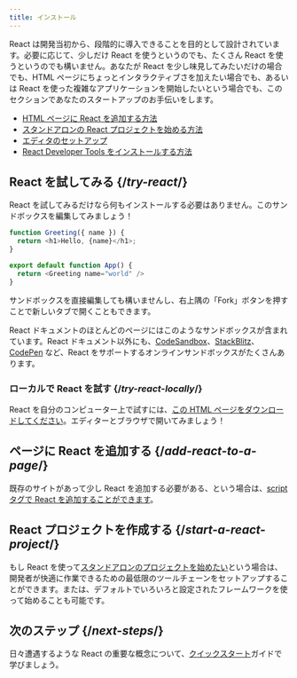 ```yaml
---
title: インストール
---
```


<Intro>

React は開発当初から、段階的に導入できることを目的として設計されています。必要に応じて、少しだけ React を使うというのでも、たくさん React を使うというのでも構いません。あなたが React を少し味見してみたいだけの場合でも、HTML ページにちょっとインタラクティブさを加えたい場合でも、あるいは React を使った複雑なアプリケーションを開始したいという場合でも、このセクションであなたのスタートアップのお手伝いをします。

</Intro>

<YouWillLearn isChapter={true}>

* [HTML ページに React を追加する方法](/learn/add-react-to-a-website)
* [スタンドアロンの React プロジェクトを始める方法](/learn/start-a-new-react-project)
* [エディタのセットアップ](/learn/editor-setup)
* [React Developer Tools をインストールする方法](/learn/react-developer-tools)

</YouWillLearn>

## React を試してみる {/*try-react*/}

React を試してみるだけなら何もインストールする必要はありません。このサンドボックスを編集してみましょう！

<Sandpack>

```js
function Greeting({ name }) {
  return <h1>Hello, {name}</h1>;
}

export default function App() {
  return <Greeting name="world" />
}
```

</Sandpack>

サンドボックスを直接編集しても構いませんし、右上隅の「Fork」ボタンを押すことで新しいタブで開くこともできます。

React ドキュメントのほとんどのページにはこのようなサンドボックスが含まれています。React ドキュメント以外にも、[CodeSandbox](https://codesandbox.io/s/new)、[StackBlitz](https://stackblitz.com/fork/react)、[CodePen](https://codepen.io/pen?&editors=0010&layout=left&prefill_data_id=3f4569d1-1b11-4bce-bd46-89090eed5ddb) など、React をサポートするオンラインサンドボックスがたくさんあります。

### ローカルで React を試す {/*try-react-locally*/}

React を自分のコンピューター上で試すには、[この HTML ページをダウンロードしてください](https://raw.githubusercontent.com/reactjs/reactjs.org/main/static/html/single-file-example.html)。エディターとブラウザで開いてみましょう！

## ページに React を追加する {/*add-react-to-a-page*/}

既存のサイトがあって少し React を追加する必要がある、という場合は、[script タグで React を追加することができます](/learn/add-react-to-a-website)。

## React プロジェクトを作成する {/*start-a-react-project*/}

もし React を使って[スタンドアロンのプロジェクトを始めたい](/learn/start-a-new-react-project)という場合は、開発者が快適に作業できるための最低限のツールチェーンをセットアップすることができます。または、デフォルトでいろいろと設定されたフレームワークを使って始めることも可能です。

## 次のステップ {/*next-steps*/}

日々遭遇するような React の重要な概念について、[クイックスタート](/learn)ガイドで学びましょう。